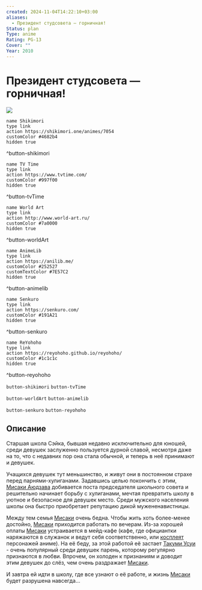 ```yaml
---
created: 2024-11-04T14:22:10+03:00
aliases:
  - Президент студсовета — горничная!
Status: plan
Type: anime
Rating: PG-13
Cover: ""
Year: 2010
---
```


# Президент студсовета — горничная!

![](https://nyaa.shikimori.one/uploads/poster/animes/7054/b2687bc70a453f729323904cc504d258.jpeg)

```button
name Shikimori
type link
action https://shikimori.one/animes/7054
customColor #4682b4
hidden true
```
^button-shikimori

```button
name TV Time
type link
action https://www.tvtime.com/
customColor #997f00
hidden true
```
^button-tvTime

```button
name World Art
type link
action http://www.world-art.ru/
customColor #7a0000
hidden true
```
^button-worldArt

```button
name AnimeLib
type link
action https://anilib.me/
customColor #252527
customTextColor #7E57C2
hidden true
```
^button-animelib

```button
name Senkuro
type link
action https://senkuro.com/
customColor #191A21
hidden true
```
^button-senkuro

```button
name ReYohoho
type link
action https://reyohoho.github.io/reyohoho/
customColor #1c1c1c
hidden true
```
^button-reyohoho

`button-shikimori` `button-tvTime`

`button-worldArt` `button-animelib`

`button-senkuro` `button-reyohoho`

## Описание

Старшая школа Сэйка, бывшая недавно исключительно для юношей, среди девушек заслуженно пользуется дурной славой, несмотря даже на то, что с недавних пор она стала обычной, и теперь в неё принимают и девушек.

Учащихся девушек тут меньшинство, и живут они в постоянном страхе перед парнями-хулиганами. Задавшись целью покончить с этим, [Мисаки Аюдзава](https://shikimori.one/characters/z14941-misaki-ayuzawa) добивается поста председателя школьного совета и решительно начинает борьбу с хулиганами, мечтая превратить школу в уютное и безопасное для девушек место. Среди мужского населения школы она быстро приобретает репутацию дикой мужененавистницы.

Между тем семья [Мисаки](https://shikimori.one/characters/z14941-misaki-ayuzawa) очень бедна. Чтобы жить хоть более-менее достойно, [Мисаки](https://shikimori.one/characters/z14941-misaki-ayuzawa) приходится работать по вечерам. Из-за хорошей оплаты [Мисаки](https://shikimori.one/characters/z14941-misaki-ayuzawa) устраивается в мейд-кафе (кафе, где официантки наряжаются в служанок и ведут себя соответственно, или [косплеят](https://ru.wikipedia.org/wiki/Косплей) персонажей аниме). На её беду, за этой работой её застает [Такуми Усуи](https://shikimori.one/characters/14523-takumi-usui) - очень популярный среди девушек парень, которому регулярно признаются в любви. Впрочем, он холоден к признаниям и доводит этим девушек до слёз, чем очень раздражает [Мисаки](https://shikimori.one/characters/z14941-misaki-ayuzawa).

И завтра ей идти в школу, где все узнают о её работе, и жизнь [Мисаки](https://shikimori.one/characters/z14941-misaki-ayuzawa) будет разрушена навсегда...
